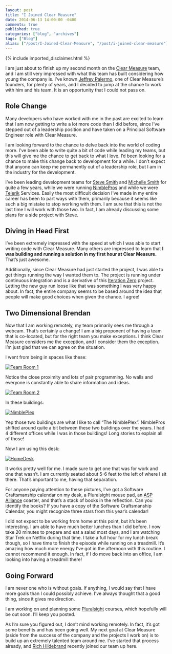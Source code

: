 ```yaml
---
layout: post
title: "I Joined Clear Measure"
date: 2014-06-13 14:00:00 -0400
comments: true
published: true
categories: ["blog", "archives"]
tags: ["Blog"]
alias: ["/post/I-Joined-Clear-Measure", "/post/i-joined-clear-measure"]
---
```

<!-- more -->
{% include imported_disclaimer.html %}
<p>I am just about to finish up my second month on the <a href="http://www.clear-measure.com/" target="_blank">Clear Measure</a> team, and I am still very impressed with what this team has built considering how young the company is. I&rsquo;ve known <a href="http://jeffreypalermo.com/" target="_blank">Jeffrey Palermo</a>, one of Clear Measure&rsquo;s founders, for plenty of years, and I decided to jump at the chance to work with him and his team. It is an opportunity that I could not pass on.</p>
<h2>Role Change</h2>
<p>Many developers who have worked with me in the past are excited to learn that I am now getting to write a lot more code than I did before, since I&rsquo;ve stepped out of a leadership position and have taken on a Principal Software Engineer role with Clear Measure.</p>
<p>I am looking forward to the chance to delve back into the world of coding more. I&rsquo;ve been able to write quite a bit of code while leading my teams, but this will give me the chance to get back to what I love. I&rsquo;d been looking for a chance to make this change back to development for a while. I don&rsquo;t expect that anyone can keep me permanently out of a leadership role, but I am in the industry for the development.</p>
<p>I&rsquo;ve been leading development teams for <a href="http://ardalis.com/" target="_blank">Steve Smith</a> and <a href="http://www.linkedin.com/pub/michelle-smith/0/915/360" target="_blank">Michelle Smith</a> for quite a few years, while we were running <a href="https://web.archive.org/web/20090823073425/http://nimblepros.com/" target="_blank">NimblePros</a> and while we were <a href="http://telerik.com/" target="_blank">Telerik</a> Services. Easily the most difficult decision I&rsquo;ve made in my entire career has been to part ways with them, primarily because it seems like such a big mistake to stop working with them. I am sure that this is not the last time I will work with those two. In fact, I am already discussing some plans for a side project with Steve.</p>
<h2>Diving in Head First</h2>
<p>I&rsquo;ve been extremely impressed with the speed at which I was able to start writing code with Clear Measure. Many others are impressed to learn that <strong>I was building and running a solution in my first hour at Clear Measure.</strong> That&rsquo;s just awesome.</p>
<p>Additionally, since Clear Measure had just started the project, I was able to get things running the way I wanted them to. The project is running under continuous integration and is a derivative of this <a href="https://bitbucket.org/benrick/iteration-zero" target="_blank">Iteration Zero</a> project. Letting the new guy run loose like that was something I was very happy about. In fact, the entire company seems to be based around the idea that people will make good choices when given the chance. I agree!</p>
<h2>Two Dimensional Brendan</h2>
<p>Now that I am working remotely, my team primarily sees me through a webcam. That&rsquo;s certainly a change! I am a big proponent of having a team that is co-located, but for the right team you make exceptions. I think Clear Measure considers me the exception, and I consider them the exception. I&rsquo;m just glad that we can agree on the situation.</p>
<p>I went from being in spaces like these:</p>
<p><a href="http://brendan.enrick.com/image.axd?picture=Photo%20Jun%2023,%2010%2058%2035%20AM.jpg"><img style="border-left-width: 0px; max-width: 100%; border-right-width: 0px; border-bottom-width: 0px; display: inline; border-top-width: 0px" title="Team Room 1" src="http://brendan.enrick.com/image.axd?picture=Photo%20Jun%2023,%2010%2058%2035%20AM_thumb.jpg" border="0" alt="Team Room 1" /></a></p>
<p>Notice the close proximity and lots of pair programming. No walls and everyone is constantly able to share information and ideas.</p>
<p><a href="http://brendan.enrick.com/image.axd?picture=Photo%20Jun%2023,%2010%2059%2033%20AM.jpg"><img style="border-left-width: 0px; max-width: 100%; border-right-width: 0px; border-bottom-width: 0px; display: inline; border-top-width: 0px" title="Team Room 2" src="http://brendan.enrick.com/image.axd?picture=Photo%20Jun%2023,%2010%2059%2033%20AM_thumb.jpg" border="0" alt="Team Room 2" /></a></p>
<p>In these buildings:</p>
<p><a href="http://brendan.enrick.com/image.axd?picture=NimblePlex.png"><img style="border-left-width: 0px; max-width: 100%; border-right-width: 0px; border-bottom-width: 0px; display: inline; border-top-width: 0px" title="NimblePlex" src="http://brendan.enrick.com/image.axd?picture=NimblePlex_thumb.png" border="0" alt="NimblePlex" /></a></p>
<p>Yep those two buildings are what I like to call &ldquo;The NimblePlex&rdquo;. NimblePros shifted around quite a bit between these two buildings over the years. I had 4 different offices while I was in those buildings! Long stories to explain all of those!</p>
<p>Now I am using this desk:</p>
<p><a href="http://brendan.enrick.com/image.axd?picture=HomeDesk.jpg"><img style="border-left-width: 0px; max-width: 100%; border-right-width: 0px; border-bottom-width: 0px; display: inline; border-top-width: 0px" title="HomeDesk" src="http://brendan.enrick.com/image.axd?picture=HomeDesk_thumb.jpg" border="0" alt="HomeDesk" /></a></p>
<p>It works pretty well for me. I made sure to get one that was for work and one that wasn&rsquo;t. I am currently seated about 5-6 feet to the left of where I sit there. That&rsquo;s important to me, having that separation.</p>
<p>For anyone paying attention to these pictures, I&rsquo;ve got a Software Craftsmanship calendar on my desk, a Pluralsight mouse pad, an <a href="http://aspalliance.com/" target="_blank">ASP Alliance</a> coaster, and that&rsquo;s a stack of books in the reflection. Can you identify the books? If you have a copy of the Software Craftsmanship Calendar, you might recognize three stars from this year&rsquo;s calendar!</p>
<p>I did not expect to be working from home at this point, but it&rsquo;s been interesting. I am able to have much better lunches than I did before. I now take 20 minutes to prepare and eat a salad most days, and I am watching Star Trek on Netflix during that time. I take a full hour for my lunch break though, so I have time to finish the episode while running on a treadmill. It&rsquo;s amazing how much more energy I&rsquo;ve got in the afternoon with this routine. I cannot recommend it enough. In fact, if I do move back into an office, I am looking into having a treadmill there!</p>
<h2>Going Forward</h2>
<p>I am never one who is without goals. If anything, I would say that I have more goals than I could possibly achieve. I&rsquo;ve always thought that a good thing, since it gives me direction.</p>
<p>I am working on and planning some <a href="http://pluralsight.com/" target="_blank">Pluralsight</a> courses, which hopefully will be out soon. I&rsquo;ll keep you posted.</p>
<p>As I&rsquo;m sure you figured out, I don&rsquo;t mind working remotely. In fact, it&rsquo;s got some benefits and has been going well. My next goal at Clear Measure (aside from the success of the company and the projects I work on) is to build up an extremely talented team around me. I&rsquo;ve started that process already, and <a href="http://www.linkedin.com/pub/richard-hildebrand/35/99/507" target="_blank">Rich Hildebrand</a> recently joined our team up here.</p>
